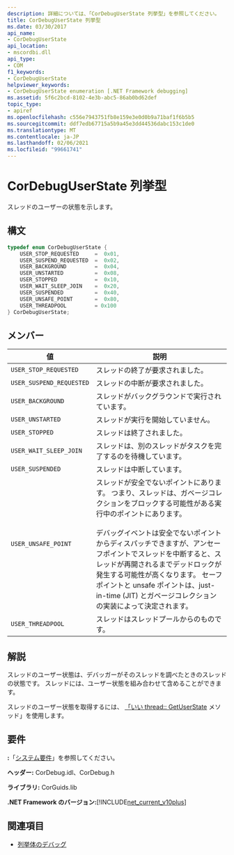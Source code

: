 ```yaml
---
description: 詳細については、「CorDebugUserState 列挙型」を参照してください。
title: CorDebugUserState 列挙型
ms.date: 03/30/2017
api_name:
- CorDebugUserState
api_location:
- mscordbi.dll
api_type:
- COM
f1_keywords:
- CorDebugUserState
helpviewer_keywords:
- CorDebugUserState enumeration [.NET Framework debugging]
ms.assetid: 5f6c2bcd-8102-4e3b-abc5-86ab0bd62def
topic_type:
- apiref
ms.openlocfilehash: c556e7943751fb8e159e3e0d0b9a71baf1f6b5b5
ms.sourcegitcommit: ddf7edb67715a5b9a45e3dd44536dabc153c1de0
ms.translationtype: MT
ms.contentlocale: ja-JP
ms.lasthandoff: 02/06/2021
ms.locfileid: "99661741"
---
```

# <a name="cordebuguserstate-enumeration"></a>CorDebugUserState 列挙型

スレッドのユーザーの状態を示します。  
  
## <a name="syntax"></a>構文  
  
```cpp  
typedef enum CorDebugUserState {  
    USER_STOP_REQUESTED     =  0x01,  
    USER_SUSPEND_REQUESTED  =  0x02,  
    USER_BACKGROUND         =  0x04,  
    USER_UNSTARTED          =  0x08,  
    USER_STOPPED            =  0x10,  
    USER_WAIT_SLEEP_JOIN    =  0x20,  
    USER_SUSPENDED          =  0x40,  
    USER_UNSAFE_POINT       =  0x80,  
    USER_THREADPOOL         = 0x100  
} CorDebugUserState;  
```  
  
## <a name="members"></a>メンバー  
  
|値|説明|  
|-----------|-----------------|  
|`USER_STOP_REQUESTED`|スレッドの終了が要求されました。|  
|`USER_SUSPEND_REQUESTED`|スレッドの中断が要求されました。|  
|`USER_BACKGROUND`|スレッドがバックグラウンドで実行されています。|  
|`USER_UNSTARTED`|スレッドが実行を開始していません。|  
|`USER_STOPPED`|スレッドは終了されました。|  
|`USER_WAIT_SLEEP_JOIN`|スレッドは、別のスレッドがタスクを完了するのを待機しています。|  
|`USER_SUSPENDED`|スレッドは中断しています。|  
|`USER_UNSAFE_POINT`|スレッドが安全でないポイントにあります。 つまり、スレッドは、ガベージコレクションをブロックする可能性がある実行中のポイントにあります。<br /><br /> デバッグイベントは安全でないポイントからディスパッチできますが、アンセーフポイントでスレッドを中断すると、スレッドが再開されるまでデッドロックが発生する可能性が高くなります。 セーフポイントと unsafe ポイントは、just-in-time (JIT) とガベージコレクションの実装によって決定されます。|  
|`USER_THREADPOOL`|スレッドはスレッドプールからのものです。|  
  
## <a name="remarks"></a>解説  

 スレッドのユーザー状態は、デバッガーがそのスレッドを調べたときのスレッドの状態です。 スレッドには、ユーザー状態を組み合わせて含めることができます。  
  
 スレッドのユーザー状態を取得するには、 [「いい thread:: GetUserState](icordebugthread-getuserstate-method.md) メソッド」を使用します。  
  
## <a name="requirements"></a>要件  

 **:**「[システム要件](../../get-started/system-requirements.md)」を参照してください。  
  
 **ヘッダー:** CorDebug.idl、CorDebug.h  
  
 **ライブラリ:** CorGuids.lib  
  
 **.NET Framework のバージョン:**[!INCLUDE[net_current_v10plus](../../../../includes/net-current-v10plus-md.md)]  
  
## <a name="see-also"></a>関連項目

- [列挙体のデバッグ](debugging-enumerations.md)
